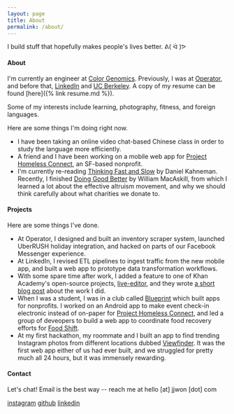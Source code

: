 ```yaml
---
layout: page
title: About
permalink: /about/
---
```


I build stuff that hopefully makes people's lives better. ᕕ( ᐛ )ᕗ

#### About

I'm currently an engineer at [Color Genomics](https://www.color.com/). Previously, I was at [Operator](https://operator.com), and before that, [LinkedIn](https://linkedin.com) and [UC Berkeley](https://berkeley.edu). A copy of my resume can be found [here]({% link resume.md %}).

Some of my interests include learning, photography, fitness, and foreign languages.

Here are some things I'm doing right now.

- I have been taking an online video chat-based Chinese class in order to study the language more efficiently.
- A friend and I have been working on a mobile web app for [Project Homeless Connect](https://projecthomelessconnect.org/), an SF-based nonprofit.
- I'm currently re-reading [Thinking Fast and Slow](https://smile.amazon.com/Thinking-Fast-Slow-Daniel-Kahneman/dp/0374533555) by Daniel Kahneman. Recently, I finished [Doing Good Better](https://smile.amazon.com/Doing-Good-Better-Effective-Altruism/dp/1592409660) by William MacAskill, from which I learned a lot about the effective altruism movement, and why we should think carefully about what charities we donate to.

#### Projects

Here are some things I've done.

- At Operator, I designed and built an inventory scraper system, launched UberRUSH holiday integration, and hacked on parts of our Facebook Messenger experience.
- At LinkedIn, I revised ETL pipelines to ingest traffic from the new mobile app, and built a web app to prototype data transformation workflows.
- With some spare time after work, I added a feature to one of Khan Academy's open-source projects, [live-editor](https://github.com/Khan/live-editor), and they wrote [a short blog post](http://cs-blog.khanacademy.org/2015/10/new-helpful-messages-for-our-webpage.html) about the work I did.
- When I was a student, I was in a club called [Blueprint](https://calblueprint.org) which built apps for nonprofits. I worked on an Android app to make event check-in electronic instead of on-paper for [Project Homeless Connect](https://projecthomelessconnect.org/), and led a group of deveopers to build a web app to coordinate food recovery efforts for [Food Shift](http://foodshift.net).
- At my first hackathon, my roommate and I built an app to find trending Instagram photos from different locations dubbed [Viewfinder](https://viewfinder.herokuapp.com/). It was the first web app either of us had ever built, and we struggled for pretty much all 24 hours, but it was immensely rewarding.

#### Contact

Let's chat! Email is the best way -- reach me at hello [at] jjwon [dot] com

[instagram](https://instagram.com/jjwon0)
[github](https://github.com/jjwon0)
[linkedin](https://linkedin.com/jjwon)
